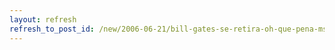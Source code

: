 ```yaml
---
layout: refresh
refresh_to_post_id: /new/2006-06-21/bill-gates-se-retira-oh-que-pena-ms-grande
---
```

